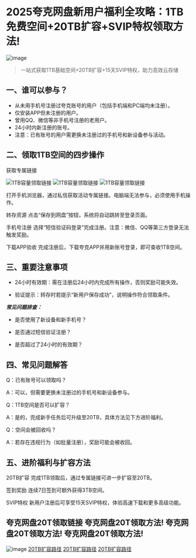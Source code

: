 # 2025夸克网盘新用户福利全攻略：1TB免费空间+20TB扩容+SVIP特权领取方法!

![image](https://github.com/user-attachments/assets/45343295-daa4-4fa8-82b2-47d204770eb8)


> 一站式获取1TB基础空间+20TB扩容+15天SVIP特权，助力高效云存储
>

## 一、谁可以参与？
+ 从未用手机号注册过夸克账号的用户（包括手机端和PC端均未注册）。
+ 仅安装APP但未注册的用户。
+ 曾用QQ、微信等非手机号注册的老用户。
+ 24小时内新注册的账号。
+ 注意：已有账号的用户需更换未注册过的手机号和新设备参与活动。

## 二、领取1TB空间的四步操作

获取专属链接

![1TB容量领取链接](https://pan.quark.cn/s/27d1620a691c)
![1TB容量领取链接](https://pan.quark.cn/s/27d1620a691c)
![1TB容量领取链接](https://pan.quark.cn/s/27d1620a691c)


打开手机浏览器，通过私信获取活动专属链接。电脑端无法参与，必须使用手机操作。

转存资源
点击“保存到网盘”按钮，系统将自动跳转至登录页面。

手机号注册
选择“短信验证码登录”完成注册。注意：微信、QQ等第三方登录无法触发奖励。

下载APP验收
完成注册后，下载夸克APP并用新账号登录，即可查收1TB空间。



## 三、重要注意事项
- 24小时有效期：需在注册后24小时内完成所有操作，否则奖励可能失效。

- 验证提示：转存时若提示“新用户保存成功”，说明操作符合领取条件。

***常见问题排查：***

- 是否使用了新设备和新手机号？

- 是否通过短信验证注册？

- 是否超过了24小时的有效期？

## 四、常见问题解答
Q：已有账号可以领取吗？

A：可以，但需要更换未注册过的手机号和新设备参与。

Q：1TB空间是否可以扩容？

A：是的，完成新手任务后可升级至20TB，具体方法见下方进阶福利。

Q：空间会被回收吗？

A：若存在违规行为（如批量注册），奖励可能会被收回。


## 五、进阶福利与扩容方法
20TB扩容
 完成1TB领取后，通过专属链接可进一步扩容至20TB。  

签到奖励
连续7日签到可额外获得3TB空间。

SVIP特权
新用户注册后可享受15天SVIP特权，体验高速下载和更多高级功能。

## 夸克网盘20T领取链接 夸克网盘20T领取方法!  夸克网盘20T领取方法!   夸克网盘20T领取方法!
![image](https://github.com/user-attachments/assets/a3c2725d-6346-45b3-83ae-641a694ff9eb)
[20TB扩容路径](https://blog.csdn.net/liuguizhong/article/details/145992748?spm=1011.2415.3001.5331)
[20TB扩容路径](https://blog.csdn.net/liuguizhong/article/details/145992748?spm=1011.2415.3001.5331)
[20TB扩容路径](https://blog.csdn.net/liuguizhong/article/details/145992748?spm=1011.2415.3001.5331)

